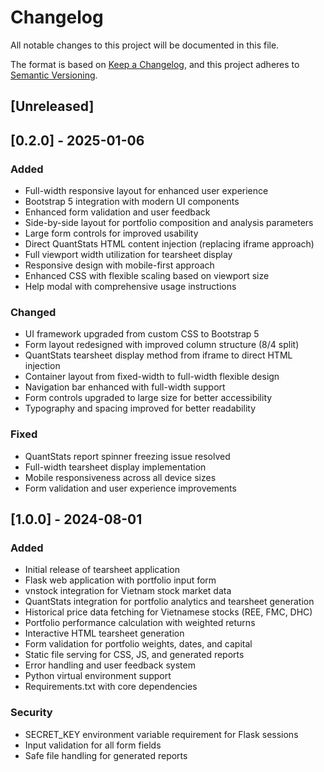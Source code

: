 # Changelog

All notable changes to this project will be documented in this file.

The format is based on [Keep a Changelog](https://keepachangelog.com/en/1.0.0/),
and this project adheres to [Semantic Versioning](https://semver.org/spec/v2.0.0.html).

## [Unreleased]

## [0.2.0] - 2025-01-06
### Added
- Full-width responsive layout for enhanced user experience
- Bootstrap 5 integration with modern UI components
- Enhanced form validation and user feedback
- Side-by-side layout for portfolio composition and analysis parameters
- Large form controls for improved usability
- Direct QuantStats HTML content injection (replacing iframe approach)
- Full viewport width utilization for tearsheet display
- Responsive design with mobile-first approach
- Enhanced CSS with flexible scaling based on viewport size
- Help modal with comprehensive usage instructions

### Changed
- UI framework upgraded from custom CSS to Bootstrap 5
- Form layout redesigned with improved column structure (8/4 split)
- QuantStats tearsheet display method from iframe to direct HTML injection
- Container layout from fixed-width to full-width flexible design
- Navigation bar enhanced with full-width support
- Form controls upgraded to large size for better accessibility
- Typography and spacing improved for better readability

### Fixed
- QuantStats report spinner freezing issue resolved
- Full-width tearsheet display implementation
- Mobile responsiveness across all device sizes
- Form validation and user experience improvements

## [1.0.0] - 2024-08-01
### Added
- Initial release of tearsheet application
- Flask web application with portfolio input form
- vnstock integration for Vietnam stock market data
- QuantStats integration for portfolio analytics and tearsheet generation
- Historical price data fetching for Vietnamese stocks (REE, FMC, DHC)
- Portfolio performance calculation with weighted returns
- Interactive HTML tearsheet generation
- Form validation for portfolio weights, dates, and capital
- Static file serving for CSS, JS, and generated reports
- Error handling and user feedback system
- Python virtual environment support
- Requirements.txt with core dependencies

### Security
- SECRET_KEY environment variable requirement for Flask sessions
- Input validation for all form fields
- Safe file handling for generated reports